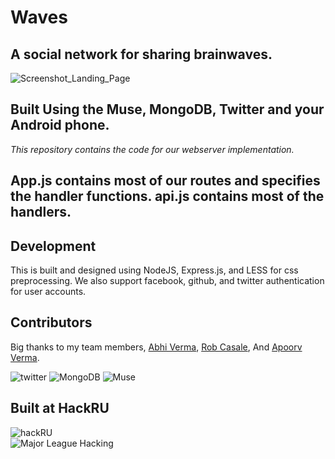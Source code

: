 # Waves
## A social network for sharing brainwaves. 
![Screenshot_Landing_Page](https://raw.githubusercontent.com/DavidAwad/Waves/master/public/img/landing_page.png)

## Built Using the Muse, MongoDB, Twitter and your Android phone. 

*This repository contains the code for our webserver implementation.*

## App.js contains most of our routes and specifies the handler functions. api.js contains most of the handlers. 

## Development
This is built and designed using NodeJS, Express.js, and LESS for css preprocessing. We also support facebook, github, and twitter authentication for user accounts. 

## Contributors
Big thanks to my team members, [Abhi Verma](), [Rob Casale](), And [Apoorv Verma](). 

![twitter](https://g.twimg.com/Twitter_logo_blue.png)
![MongoDB](http://www.mongodb.org/static/images/mongodb-logo-large.png)
![Muse](http://www.choosemuse.com/wp-content/uploads/2014/10/muse_logo_noTag1.png)
## Built at HackRU
![hackRU](http://hackru.org/img/hack_ru_logo.png)  
![Major League Hacking](http://mlh.io/assets/logos/mlh-small-text-21f0abdc906225a212cac33b7c6a5139.png) 
 
